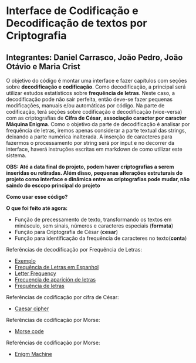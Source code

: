 # **Interface de Codificação e Decodificação de textos por Criptografia**
## Integrantes: Daniel Carrasco, João Pedro, João Otávio e Maria Crist

O objetivo do código é montar uma interface e fazer capítulos com seções sobre **decodificação e codificação**. Como decodificação, a principal será utilizar estudos estatísticos sobre **frequência de letras**. Neste caso, a decodificação pode não sair perfeita, então deve-se fazer pequenas modificações, manuais e/ou automáticas por código. Na parte de codificação, terá seções sobre codificação e decodificação (vice-versa) com as criptografias de **Cifra de César**, **associação caracter por caracter** **Máquina Enigma**. Como o objetivo da parte de decodificação é analisar por frequência de letras, iremos apenas considerar a parte textual das strings, deixando a parte numérica inalterada. A inserção de caracteres para fazermos o processamento por string será por input e no decorrer da interface, haverá instruções escritas em markdown de como utilizar este sistema.

**OBS: Até a data final do projeto, podem haver criptografias a serem inseridas ou retiradas. Além disso, pequenas alterações estruturais do projeto como interface e dinâmica entre as criptografias pode mudar, não saindo do escopo principal do projeto**

**Como usar esse código?**

**O que foi feito até agora:**

- Função de precessamento de texto, transformando os textos em minúsculo, sem sinais, números e caracteres especiais (**formata**)
- Função para Criptografia de César (**cesar**)
- Função para identificação da frequência de caracteres no texto(**conta**)

Referências de decodificação por Frequência de Letras:
- [Exemplo](http://numaboa.com.br/criptografia/criptoanalise/1051-exemplo)
- [Frequência de Letras em Espanhol](http://numaboa.com.br/criptografia/criptoanalise/1049-freq-espanhol)
- [Letter Frequency](https://en.wikipedia.org/wiki/Letter_frequency)
- [Frecuencia de aparición de letras](https://es.wikipedia.org/wiki/Frecuencia_de_aparici%C3%B3n_de_letras)
- [Frequência de letras](https://pt.wikipedia.org/wiki/Frequ%C3%AAncia_de_letras)

Referências de codificação por cifra de César:
- [Caesar cipher](https://en.wikipedia.org/wiki/Caesar_cipher)

Referências de codificação por Morse:
- [Morse code](https://en.wikipedia.org/wiki/Morse_code)

Referências de codificação por Morse:

- [Enigm Machine](https://www.youtube.com/watch?v=2D2bJWHvqJo)
